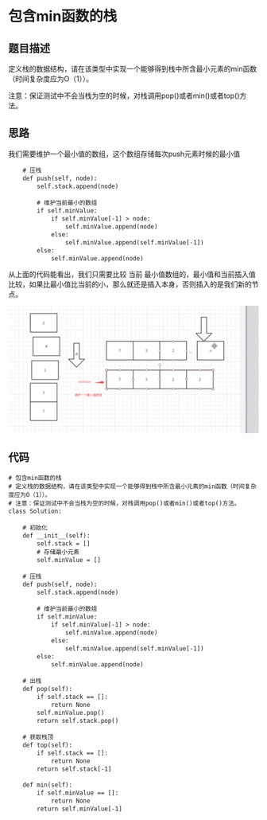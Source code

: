 # 包含min函数的栈

## 题目描述

定义栈的数据结构，请在该类型中实现一个能够得到栈中所含最小元素的min函数（时间复杂度应为O（1））。

注意：保证测试中不会当栈为空的时候，对栈调用pop()或者min()或者top()方法。

## 思路

我们需要维护一个最小值的数组，这个数组存储每次push元素时候的最小值

```
    # 压栈
    def push(self, node):
        self.stack.append(node)

        # 维护当前最小的数组
        if self.minValue:
            if self.minValue[-1] > node:
                self.minValue.append(node)
            else:
                self.minValue.append(self.minValue[-1])
        else:
            self.minValue.append(node)
```

从上面的代码能看出，我们只需要比较  当前 最小值数组的，最小值和当前插入值比较，如果比最小值比当前的小，那么就还是插入本身，否则插入的是我们新的节点。


![image-20200424101759236](images/image-20200424101759236.png)



## 代码

```
# 包含min函数的栈
# 定义栈的数据结构，请在该类型中实现一个能够得到栈中所含最小元素的min函数（时间复杂度应为O（1））。
# 注意：保证测试中不会当栈为空的时候，对栈调用pop()或者min()或者top()方法。
class Solution:

    # 初始化
    def __init__(self):
        self.stack = []
        # 存储最小元素
        self.minValue = []

    # 压栈
    def push(self, node):
        self.stack.append(node)

        # 维护当前最小的数组
        if self.minValue:
            if self.minValue[-1] > node:
                self.minValue.append(node)
            else:
                self.minValue.append(self.minValue[-1])
        else:
            self.minValue.append(node)

    # 出栈
    def pop(self):
        if self.stack == []:
            return None
        self.minValue.pop()
        return self.stack.pop()

    # 获取栈顶
    def top(self):
        if self.stack == []:
            return None
        return self.stack[-1]

    def min(self):
        if self.minValue == []:
            return None
        return self.minValue[-1]
```

